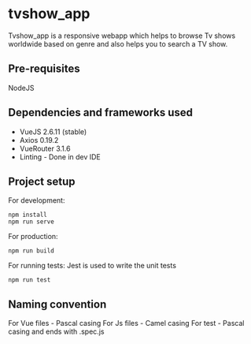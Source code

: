# tvshow_app
Tvshow_app is a responsive webapp which helps to browse Tv shows worldwide based on genre and also helps you to search a TV show.

## Pre-requisites
NodeJS

## Dependencies and frameworks used
- VueJS 2.6.11 (stable)
- Axios 0.19.2
- VueRouter 3.1.6
- Linting - Done in dev IDE

## Project setup
For development:
```
npm install
npm run serve
```

For production:
```
npm run build
```

For running tests:
Jest is used to write the unit tests
```
npm run test
```

## Naming convention
For Vue files - Pascal casing
For Js files - Camel casing
For test - Pascal casing and ends with .spec.js

